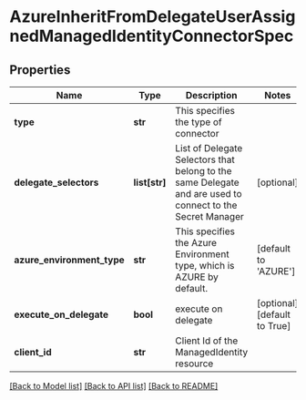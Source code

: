 # AzureInheritFromDelegateUserAssignedManagedIdentityConnectorSpec

## Properties
Name | Type | Description | Notes
------------ | ------------- | ------------- | -------------
**type** | **str** | This specifies the type of connector | 
**delegate_selectors** | **list[str]** | List of Delegate Selectors that belong to the same Delegate and are used to connect to the Secret Manager | [optional] 
**azure_environment_type** | **str** | This specifies the Azure Environment type, which is AZURE by default. | [default to 'AZURE']
**execute_on_delegate** | **bool** | execute on delegate | [optional] [default to True]
**client_id** | **str** | Client Id of the ManagedIdentity resource | 

[[Back to Model list]](../README.md#documentation-for-models) [[Back to API list]](../README.md#documentation-for-api-endpoints) [[Back to README]](../README.md)

